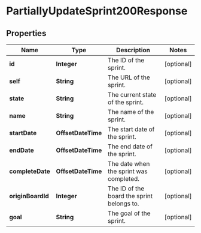 

# PartiallyUpdateSprint200Response


## Properties

| Name | Type | Description | Notes |
|------------ | ------------- | ------------- | -------------|
|**id** | **Integer** | The ID of the sprint. |  [optional] |
|**self** | **String** | The URL of the sprint. |  [optional] |
|**state** | **String** | The current state of the sprint. |  [optional] |
|**name** | **String** | The name of the sprint. |  [optional] |
|**startDate** | **OffsetDateTime** | The start date of the sprint. |  [optional] |
|**endDate** | **OffsetDateTime** | The end date of the sprint. |  [optional] |
|**completeDate** | **OffsetDateTime** | The date when the sprint was completed. |  [optional] |
|**originBoardId** | **Integer** | The ID of the board the sprint belongs to. |  [optional] |
|**goal** | **String** | The goal of the sprint. |  [optional] |




